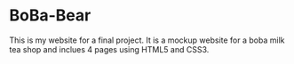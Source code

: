 # BoBa-Bear
This is my website for a final project. It is a mockup website for a boba milk tea shop and inclues 4 pages using HTML5 and CSS3.
